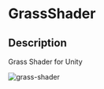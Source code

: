# GrassShader

## Description
Grass Shader for Unity

![grass-shader](https://raw.githubusercontent.com/wiki/cyario/GrassShader/images/grass-shader.gif)
